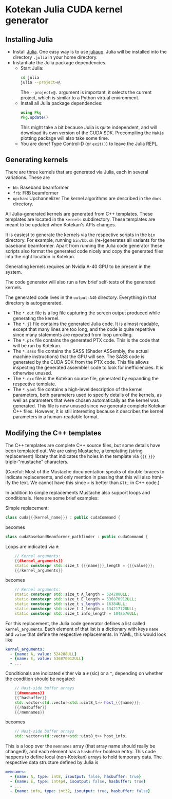 # Kotekan Julia CUDA kernel generator

## Installing Julia

- Install [Julia](https://github.com/JuliaLang/juliaup). One easy way
  is to use [juliaup](https://github.com/JuliaLang/juliaup). Julia
  will be installed into the directory `.julia` in your home
  directory.
- Instantiate the Julia package dependencies.
  - Start Julia:
    ```sh
    cd julia
    julia --project=@.
    ```
    The `--project=@.` argument is important, it selects the current
    project, which is similar to a Python virtual environment.
  - Install all Julia package dependencies:
    ```Julia
    using Pkg
    Pkg.update()
    ```
    This might take a bit because Julia is quite independent, and will
    download its own version of the CUDA SDK. Precompiling the `Makie`
    plotting package will also take some time.
  - You are done! Type Control-D (or `exit()`) to leave the Julia REPL.

## Generating kernels

There are three kernels that are generated via Julia, each in several
variations. These are
- `bb`: Baseband beamformer
- `frb`: FRB beamformer
- `upchan`: Upchannelizer
The kernel algorithms are described in the `docs` directory.

All Julia-generated kernels are generated from C++ templates. These
templates are located in the `kernels` subdirectory. These templates
are meant to be updated when Kotekan's APIs changes.

It is easiest to generate the kernels via the respective scripts in
the `bin` directory. For example, running `bin/bb.sh` (re-)generates
all variants for the baseband beamformer. Apart from running the Julia
code generator these scripts also format the generated code nicely and
copy the generated files into the right location in Kotekan.

Generating kernels requires an Nvidia A-40 GPU to be present in the
system.

The code generator will also run a few brief self-tests of the
generated kernels.

The generated code lives in the `output-A40` directory. Everything in
that directory is autogenerated.
- The `*.out` file is a log file capturing the screen output produced
  while generating the kernel.
- The `*.jl` file contains the generated Julia code. It is almost
  readable, except that many lines are too long, and the code is quite
  repetitive since many statements are repeated from loop unrolling.
- The `*.ptx` file contains the generated PTX code. This is the code
  that will be run by Kotekan.
- The `*.sass` file contains the SASS (Shader ASSembly, the actual
  machine instructions) that the GPU will see. The SASS code is
  generated by the CUDA SDK from the PTX code. This file allows
  inspecting the generated assembler code to look for inefficiencies.
  It is otherwise unused.
- The `*.cxx` file is the Kotekan source file, generated by expanding
  the respective template.
- The `*.yaml` file contains a high-level description of the kernel
  parameters, both parameters used to specify details of the kernels,
  as well as parameters that were chosen automatically as the kernel
  was generated. This file is now unused since we generate complete
  Kotekan C++ files. However, it is still interesting because it
  describes the kernel parameters in a human-readable format.

## Modifying the C++ templates

The C++ templates are complete C++ source files, but some details have
been templated out. We are using
[Mustache](https://jverzani.github.io/Mustache.jl/dev/), a templating
(string replacement) library that indicates the holes in the template
via `{{{` `}}}` triple-"mustache" characters.

(Careful: Most of the Mustache documentation speaks of double-braces
to indicate replacements, and only mention in passing that this will
also html-ify the text. We cannot have this since `<` is better than
`&lt;` in C++ code.)

In addition to simple replacements Mustache also support loops and
conditionals. Here are some brief examples:

Simple replacement:
```C++
class cuda{{{kernel_name}}} : public cudaCommand {
```
becomes
```C++
class cudaBasebandBeamformer_pathfinder : public cudaCommand {
```

Loops are indicated via `#`:
```C++
    // Kernel arguments:
    {{#kernel_arguments}}
    static constexpr std::size_t {{{name}}}_length = {{{value}}};
    {{/kernel_arguments}}
```
becomes
```C++
    // Kernel arguments:
    static constexpr std::size_t A_length = 524288ULL;
    static constexpr std::size_t E_length = 536870912ULL;
    static constexpr std::size_t s_length = 16384ULL;
    static constexpr std::size_t J_length = 134217728ULL;
    static constexpr std::size_t info_length = 1048576ULL;
```
For this replacement, the Julia code generator defines a list called
`kernel_arguments`. Each element of that list is a dictionary with
keys `name` and `value` that define the respective replacements. In
YAML, this would look like
```YAML
kernel_arguments:
  - {name: A, value: 524288ULL}
  - {name: E, value: 536870912ULL}
  - ...
```

Conditionals are indicated either via a `#` (sic) or a `^`, depending on
whether the condition should be negated:
```C++
    // Host-side buffer arrays
    {{#memnames}}
    {{^hasbuffer}}
    std::vector<std::vector<std::uint8_t>> host_{{{name}}};
    {{/hasbuffer}}
    {{/memnames}}
```
becomes
```C++
    // Host-side buffer arrays
    std::vector<std::vector<std::uint8_t>> host_info;
```
This is a loop over the `memnames` array (that array name should
really be changed!), and each element has a `hasbuffer` boolean entry.
This code happens to define local (non-Kotekan) arrays to hold temporary
data. The respective data structure defined by Julia is
```YAML
memnames:
  - {name: A, type: int8, isoutput: false, hasbuffer: true}
  - {name: E, type: int4p4, isoutput: false, hasbuffer: true}
  - ...
  - {name: info, type: int32, isoutput: true, hasbuffer: false}
```
